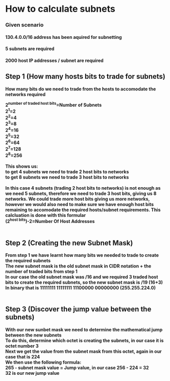 # How to calculate subnets 
### Given scenario

#### 130.4.0.0/16 address has been aquired for subnetting
#### 5 subnets are required
#### 2000 host IP addresses / subnet are required

## Step 1 (How many hosts bits to trade for subnets)

**How many bits do we need to trade from the hosts to accomodate the networks required**

**2<sup>number of traded host bits</sup>=Number of Subnets**<br>
**2<sup>1</sup>=2**<br>
**2<sup>2</sup>=4**<br>
**2<sup>3</sup>=8**<br>
**2<sup>4</sup>=16**<br>
**2<sup>5</sup>=32**<br>
**2<sup>6</sup>=64**<br>
**2<sup>7</sup>=128**<br>
**2<sup>8</sup>=256**<br><br>
**This shows us:**<br>
**to get 4 subnets we need to trade 2 host bits to networks**<br> 
**to get 8 subnets we need to trade 3 host bits to networks**<br><br> 
**In this case 4 subnets (trading 2 host bits to networks) is not enough as we need 5 subnets, therefore we need to trade 3 host bits, giving us 8 networks. We could trade more host bits giving us more networks, however we would also need to make sure we have enough host bits remaining to accomodate the required hosts/subnet requirements. This calcluation is done with this formular**<br>
**(2<sup>host bits</sup>)-2=Number Of Host Addresses**<br><br> 
## Step 2 (Creating the new Subnet Mask)
**From step 1 we have learnt how many bits we needed to trade to create the required subnets**<br>
**The new subnet mask is the old subnet mask in CIDR notation + the number of traded bits from step 1**<br>
**In our case the old subnet mask was /16 and we required 3 traded host bits to create the required subnets, so the new subnet mask is /19 (16+3)**<br>
**In binary that is 11111111 11111111 11100000 00000000 (255.255.224.0)**<br><br>
## Step 3 (Discover the jump value between the subnets)
**With our new sunbet mask we need to determine the mathematical jump between the new subnets**<br>
**To do this, determine which octet is creating the subnets, in our case it is octet number 3**<br> 
**Next we get the value from the subnet mask from this octet, again in our case that is 224**<br>
**We then use the following formula:**<br>
**265 - subnet mask value = Jump value, in our case 256 - 224 = 32**<br>
**32 is our new jump value**<br><br>


